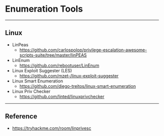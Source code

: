 # Enumeration Tools

********************************************************************************

## Linux

* LinPeas
   * https://github.com/carlospolop/privilege-escalation-awesome-scripts-suite/tree/master/linPEAS
* LinEnum
   * https://github.com/rebootuser/LinEnum
* Linux Exploit Suggester (LES)
   * https://github.com/mzet-/linux-exploit-suggester
* Linux Smart Enumeration
   * https://github.com/diego-treitos/linux-smart-enumeration
* Linux Priv Checker
   * https://github.com/linted/linuxprivchecker
   
********************************************************************************

## Reference

* https://tryhackme.com/room/linprivesc
